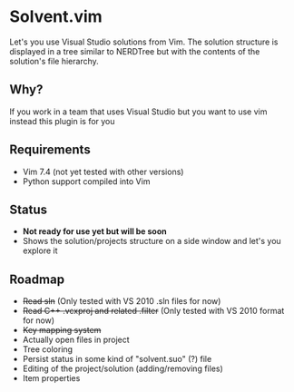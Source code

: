 Solvent.vim
===========

Let's you use Visual Studio solutions from Vim. The solution structure is displayed in a tree similar to NERDTree but with the contents of the solution's file hierarchy.

## Why?

If you work in a team that uses Visual Studio but you want to use vim instead this plugin is for you

## Requirements

 * Vim 7.4 (not yet tested with other versions)
 * Python support compiled into Vim

## Status

 * **Not ready for use yet but will be soon**
 * Shows the solution/projects structure on a side window and let's you explore it

## Roadmap
 * ~~Read sln~~ (Only tested with VS 2010 .sln files for now)
 * ~~Read C++ .vcxproj and related .filter~~ (Only tested with VS 2010 format for now)
 * ~~Key mapping system~~
 * Actually open files in project
 * Tree coloring
 * Persist status in some kind of "solvent.suo" (?) file
 * Editing of the project/solution (adding/removing files)
 * Item properties
